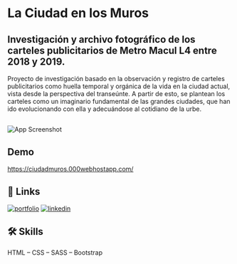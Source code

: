 
# La Ciudad en los Muros

<h2> Investigación y archivo fotográfico de los carteles publicitarios de Metro Macul L4 entre 2018 y 2019.</h2>


Proyecto de investigación basado en la observación y registro de carteles publicitarios como huella temporal y orgánica de la vida en la ciudad actual, vista desde la perspectiva del transeúnte. A partir de esto, se plantean los carteles como un imaginario fundamental de las grandes ciudades, que han ido evolucionando con ella y adecuándose al cotidiano de la urbe.
##

![App Screenshot](https://ciudadmuros.000webhostapp.com/media/archivo__6_23.webp)


## Demo

https://ciudadmuros.000webhostapp.com/


## 🔗 Links
[![portfolio](https://img.shields.io/badge/my_portfolio-000?style=for-the-badge&logo=ko-fi&logoColor=white)](https://www.linkedin.com/in/nicolevcc/)
[![linkedin](https://img.shields.io/badge/linkedin-0A66C2?style=for-the-badge&logo=linkedin&logoColor=white)](https://www.linkedin.com/in/nicolevalentina/)

## 🛠 Skills
HTML – CSS – SASS – Bootstrap

